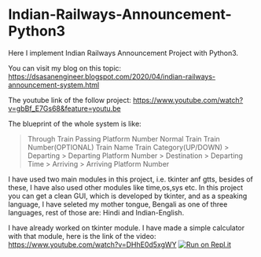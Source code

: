 # Indian-Railways-Announcement-Python3
Here I implement Indian Railways Announcement Project with Python3.

You can visit my blog on this topic:
https://dsasanengineer.blogspot.com/2020/04/indian-railways-announcement-system.html

The youtube link of the follow project:
https://www.youtube.com/watch?v=gbBf_E7Gs68&feature=youtu.be

The blueprint of the whole system is like:
>Through Train
  > Passing Platform Number
> Normal Train
  > Train Number(OPTIONAL)
  > Train Name
  > Train Category(UP/DOWN)
    > Departing
      > Departing Platform Number
      > Destination
      > Departing Time
    > Arriving
      > Arriving Platform Number

I have used two main modules in this project, i.e. tkinter anf gtts, besides of these, I have also used other modules like time,os,sys etc.
In this project you can get a clean GUI, which is developed by tkinter, and as a speaking language, I have seleted my mother tongue, Bengali as one of three languages, rest of those are: Hindi and Indian-English.

I have already worked on tkinter module. I have made a simple calculator with that module, here is the link of the video:
https://www.youtube.com/watch?v=DHhE0d5xgWY
[![Run on Repl.it](https://repl.it/badge/github/surdebmalya/Indian-Railways-Announcement-Python3)](https://repl.it/github/surdebmalya/Indian-Railways-Announcement-Python3)